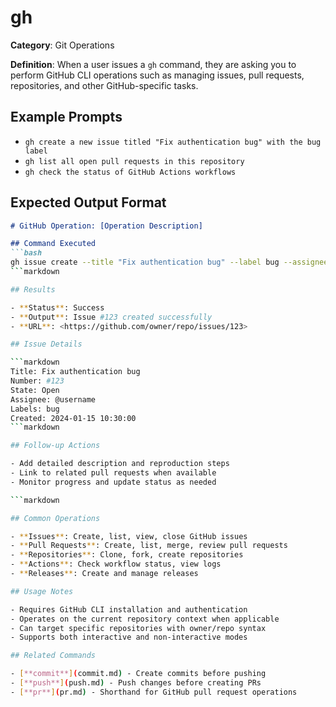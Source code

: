 # gh

**Category**: Git Operations

**Definition**: When a user issues a `gh` command, they are asking you to perform GitHub CLI operations such as managing issues, pull requests, repositories, and other GitHub-specific tasks.

## Example Prompts

- `gh create a new issue titled "Fix authentication bug" with the bug label`
- `gh list all open pull requests in this repository`
- `gh check the status of GitHub Actions workflows`

## Expected Output Format

```markdown
# GitHub Operation: [Operation Description]

## Command Executed
```bash
gh issue create --title "Fix authentication bug" --label bug --assignee @username
```markdown

## Results

- **Status**: Success
- **Output**: Issue #123 created successfully
- **URL**: <https://github.com/owner/repo/issues/123>

## Issue Details

```markdown
Title: Fix authentication bug
Number: #123
State: Open
Assignee: @username
Labels: bug
Created: 2024-01-15 10:30:00
```markdown

## Follow-up Actions

- Add detailed description and reproduction steps
- Link to related pull requests when available
- Monitor progress and update status as needed

```markdown

## Common Operations

- **Issues**: Create, list, view, close GitHub issues
- **Pull Requests**: Create, list, merge, review pull requests
- **Repositories**: Clone, fork, create repositories
- **Actions**: Check workflow status, view logs
- **Releases**: Create and manage releases

## Usage Notes

- Requires GitHub CLI installation and authentication
- Operates on the current repository context when applicable
- Can target specific repositories with owner/repo syntax
- Supports both interactive and non-interactive modes

## Related Commands

- [**commit**](commit.md) - Create commits before pushing
- [**push**](push.md) - Push changes before creating PRs
- [**pr**](pr.md) - Shorthand for GitHub pull request operations

